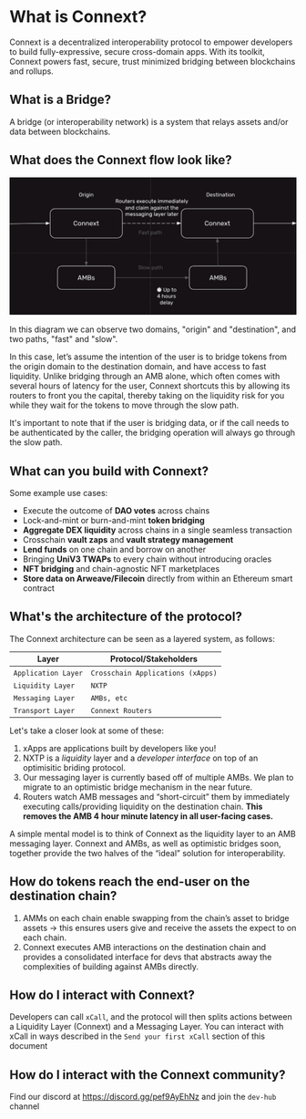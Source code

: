 # What is Connext?

Connext is a decentralized interoperability protocol to empower developers to build fully-expressive, secure cross-domain apps.
With its toolkit, Connext powers fast, secure, trust minimized bridging between blockchains and rollups.

## What is a Bridge?

A bridge (or interoperability network) is a system that relays assets and/or data between blockchains.

## What does the Connext flow look like?

![Connext Diagram](../assets/Connext_quick_overview.png "Title")

In this diagram we can observe two domains, "origin" and "destination", and two paths, "fast" and "slow".

In this case, let’s assume the intention of the user is to bridge tokens from the origin domain to the destination domain, and have access to fast liquidity.
Unlike bridging through an AMB alone, which often comes with several hours of latency for the user, Connext shortcuts this by allowing its routers to front you the capital, thereby taking on the liquidity risk for you while they wait for the tokens to move through the slow path.

It's important to note that if the user is bridging data, or if the call needs to be authenticated by the caller, the bridging operation will always go through the slow path.

## What can you build with Connext?

Some example use cases:

- Execute the outcome of **DAO votes** across chains
- Lock-and-mint or burn-and-mint **token bridging**
- **Aggregate DEX liquidity** across chains in a single seamless transaction
- Crosschain **vault zaps** and **vault strategy management**
- **Lend funds** on one chain and borrow on another
- Bringing **UniV3 TWAPs** to every chain without introducing oracles
- **NFT bridging** and chain-agnostic NFT marketplaces
- **Store data on Arweave/Filecoin** directly from within an Ethereum smart contract

## What's the architecture of the protocol?

The Connext architecture can be seen as a layered system, as follows:

| Layer                   | Protocol/Stakeholders             |
| ----------------------- | --------------------------------- |
| `Application Layer`     | `Crosschain Applications (xApps)` |
| `Liquidity Layer`       | `NXTP`                            |
| `Messaging Layer`       | `AMBs, etc`                       |
| `Transport Layer`       | `Connext Routers`                 |


Let's take a closer look at some of these:

1. xApps are applications built by developers like you!
2. NXTP is a *liquidity* layer and a *developer interface* on top of an optimisitic briding protocol.
3. Our messaging layer is currently based off of multiple AMBs. We plan to migrate to an optimistic bridge mechanism in the near future.
4. Routers watch AMB messages and “short-circuit” them by immediately executing calls/providing liquidity on the destination chain. **This removes the AMB 4 hour minute latency in all user-facing cases.**

A simple mental model is to think of Connext as the liquidity layer to an AMB messaging layer. Connext and AMBs, as well as optimistic bridges soon, together provide the two halves of the “ideal” solution for interoperability.

## How do tokens reach the end-user on the destination chain?

1. AMMs on each chain enable swapping from the chain’s asset to bridge assets → this ensures users give and receive the assets the expect to on each chain.
2. Connext executes AMB interactions on the destination chain and provides a consolidated interface for devs that abstracts away the complexities of building against AMBs directly.

## How do I interact with Connext?

Developers can call `xCall`, and the protocol will then splits actions between a Liquidity Layer (Connext) and a Messaging Layer.
You can interact with xCall in ways described in the `Send your first xCall` section of this document

## How do I interact with the Connext community?

Find our discord at https://discord.gg/pef9AyEhNz and join the `dev-hub` channel
